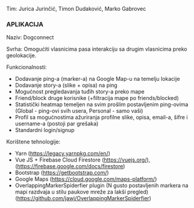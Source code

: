Tim: Jurica Jurinčić, Timon Dudaković, Marko Gabrovec

<h3>APLIKACIJA</h3>

Naziv: Dogconnect

Svrha: Omogućiti vlasnicima pasa interakciju sa drugim vlasnicima preko geolokacije.

Funkcionalnosti:
- Dodavanje ping-a (marker-a) na Google Map-u na temelju lokacije
- Dodavanje story-a (slike + opisa) na ping
- Mogućnost pregledavanja tuđih story-a preko mape
- Friend/block druge korisnike (+filtracija mape po friends/blocked)
- Statistički heatmap temeljen na svim prošlim postavljenim ping-ovima (Global - ping-ovi svih usera, Personal - samo vaši)
- Profil sa mogućnostima ažuriranja profilne slike, opisa, email-a, šifre i username-a (postoji par grešaka)
- Standardni login/signup

Korištene tehnologije:
- Yarn (https://legacy.yarnpkg.com/en/)
- Vue JS + Firebase Cloud Firestore (https://vuejs.org/), (https://firebase.google.com/docs/firestore)
- Bootstrap (https://getbootstrap.com/)
- Google Maps (https://cloud.google.com/maps-platform/)
- OverlappingMarkerSpiderfier plugin (N gusto postavljenih markera na mapi razdvaja u stilu paukove mreže za lakši pregled) (https://github.com/jawj/OverlappingMarkerSpiderfier)
